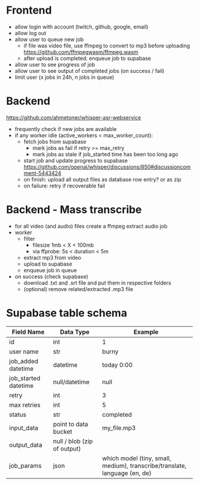 # Frontend
- allow login with account (twitch, github, google, email)
- allow log out
- allow user to queue new job
    - if file was video file, use ffmpeg to convert to mp3 before uploading https://github.com/ffmpegwasm/ffmpeg.wasm
    - after upload is completed: enqueue job to supabase
- allow user to see progress of job
- allow user to see output of completed jobs (on success / fail)
- limit user (x jobs in 24h, n jobs in queue)


# Backend
https://github.com/ahmetoner/whisper-asr-webservice

- frequently check if new jobs are available
- if any worker idle (active_workers < max_worker_count):
    - fetch jobs from supabase
        - mark jobs as fail if retry >= max_retry
        - mark jobs as stale if job_started time has been too long ago
    - start job and update progress to supabase https://github.com/openai/whisper/discussions/850#discussioncomment-5443424
    - on finish: upload all output files as database row entry? or as zip
    - on failure: retry if recoverable fail


# Backend - Mass transcribe
- for all video (and audio) files create a ffmpeg extract audio job
- worker
    - filter
        - filesize 1mb < X < 100mb
        - via ffprobe: 5s < duration < 5m
    - extract mp3 from video
    - upload to supabase
    - enqueue job in queue
- on success (check supabase)
    - download .txt and .srt file and put them in respective folders
    - (optional) remove related/extracted .mp3 file


# Supabase table schema
| Field Name         | Data Type | Example |
|--------------------|-----------|---------|
| id                 |   int     | 1 |
| user name          |   str        | burny |
| job_added datetime |   datetime        | today 0:00 |
| job_started datetime |   null/datetime       | null |
| retry              |   int     | 3
| max retries        |   int     | 5
| status        |   str     | completed |
| input_data          | point to data bucket | my_file.mp3
| output_data          | null / blob (zip of output) |
| job_params | json | which model (tiny, small, medium), transcribe/translate, language (en, de)

